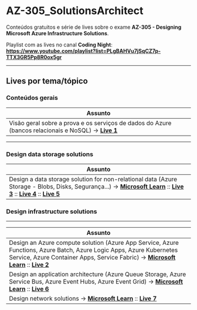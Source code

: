 # AZ-305_SolutionsArchitect
Conteúdos gratuitos e série de lives sobre o exame **AZ-305 - Designing Microsoft Azure Infrastructure Solutions**.

Playlist com as lives no canal **Coding Night**:
**https://www.youtube.com/playlist?list=PLgBAHVu7jSqCZ7p-TTX3GR5Pp8R0ox5gr**

---

## Lives por tema/tópico

### Conteúdos gerais

| **Assunto** | 
|-------------|
| Visão geral sobre a prova e os serviços de dados do Azure (bancos relacionais e NoSQL) -> [**Live 1**](https://www.youtube.com/watch?v=oj7zL85R6yI) |

---

### Design data storage solutions

| **Assunto** | 
|-------------|
| Design a data storage solution for non-relational data (Azure Storage - Blobs, Disks, Segurança...) -> [**Microsoft Learn**](https://learn.microsoft.com/en-us/training/modules/design-data-storage-solution-for-non-relational-data/) :: [**Live 3**](https://www.youtube.com/watch?v=b87W4PFimNo) :: [**Live 4**](https://www.youtube.com/watch?v=Kk_Y1oEMLs4) :: [**Live 5**](https://www.youtube.com/watch?v=dDe8iN1Qrlc)|

### Design infrastructure solutions

---

| **Assunto** | 
|-------------|
| Design an Azure compute solution (Azure App Service, Azure Functions, Azure Batch, Azure Logic Apps, Azure Kubernetes Service, Azure Container Apps, Service Fabric) -> [**Microsoft Learn**](https://learn.microsoft.com/en-us/training/modules/design-compute-solution/) :: [**Live 2**](https://www.youtube.com/watch?v=_YB-tw52cJI) |
| Design an application architecture (Azure Queue Storage, Azure Service Bus, Azure Event Hubs, Azure Event Grid) -> [**Microsoft Learn**](https://learn.microsoft.com/en-us/training/modules/design-application-architecture/) :: [**Live 6**](https://www.youtube.com/watch?v=807J7Qth-WM) |
| Design network solutions -> [**Microsoft Learn**](https://learn.microsoft.com/en-us/training/modules/design-network-solutions/) :: [**Live 7**](https://www.youtube.com/watch?v=2FhcqDUKxRM) |